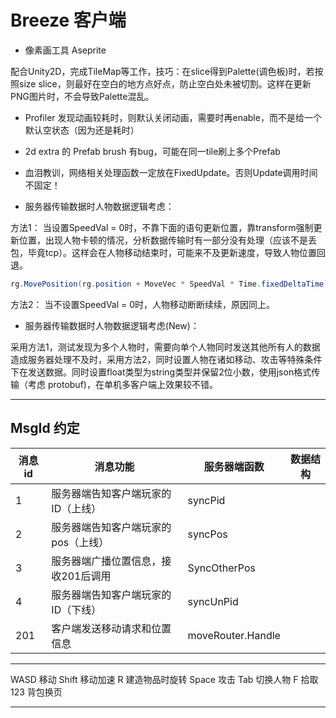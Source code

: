 # Breeze 客户端

* 像素画工具 Aseprite

配合Unity2D，完成TileMap等工作，技巧：在slice得到Palette(调色板)时，若按照size slice，则最好在空白的地方点好点，防止空白处未被切割。这样在更新PNG图片时，不会导致Palette混乱。

* Profiler 发现动画较耗时，则默认关闭动画，需要时再enable，而不是给一个默认空状态（因为还是耗时）

* 2d extra 的 Prefab brush 有bug，可能在同一tile刷上多个Prefab

* 血泪教训，网络相关处理函数一定放在FixedUpdate。否则Update调用时间不固定！

* 服务器传输数据时人物数据逻辑考虑：

方法1： 当设置SpeedVal = 0时，不靠下面的语句更新位置，靠transform强制更新位置，出现人物卡顿的情况，分析数据传输时有一部分没有处理（应该不是丢包，毕竟tcp）。这样会在人物移动结束时，可能来不及更新速度，导致人物位置回退。

```csharp
rg.MovePosition(rg.position + MoveVec * SpeedVal * Time.fixedDeltaTime);
```

方法2： 当不设置SpeedVal = 0时，人物移动断断续续，原因同上。

* 服务器传输数据时人物数据逻辑考虑(New)：

采用方法1，测试发现为多个人物时，需要向单个人物同时发送其他所有人的数据造成服务器处理不及时，采用方法2，同时设置人物在诸如移动、攻击等特殊条件下在发送数据。同时设置float类型为string类型并保留2位小数，使用json格式传输（考虑 protobuf)，在单机多客户端上效果较不错。

---

## MsgId 约定

| 消息id  | 消息功能  | 服务器端函数 | 数据结构 | 
| ----   | ----     |  ---- | ---- |
| 1      |   服务器端告知客户端玩家的ID（上线）                   |   syncPid  | |
| 2      |   服务器端告知客户端玩家的pos（上线）                  |   syncPos  | |
| 3      |   服务器端广播位置信息，接收201后调用                  |   SyncOtherPos | |
| 4      |   服务器端告知客户端玩家的ID（下线）                   |   syncUnPid  | |
| 201    |   客户端发送移动请求和位置信息                        |   moveRouter.Handle | |

---

WASD    移动
Shift   移动加速
R       建造物品时旋转
Space   攻击
Tab     切换人物
F       拾取
123     背包换页

---


